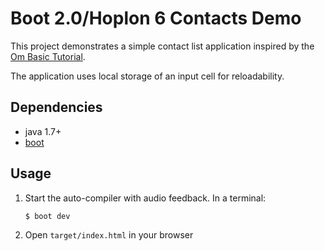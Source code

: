 # Boot 2.0/Hoplon 6 Contacts Demo

This project demonstrates a simple contact list application inspired by the [Om Basic Tutorial](https://github.com/swannodette/om/wiki/Basic-Tutorial).

The application uses local storage of an input cell for reloadability.

## Dependencies

- java 1.7+
- [boot][1]

## Usage

1. Start the auto-compiler with audio feedback. In a terminal:

    ```bash
    $ boot dev
    ```

2. Open `target/index.html` in your browser

[1]: https://github.com/boot-clj/boot
